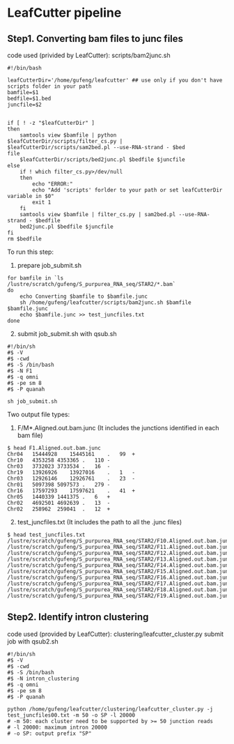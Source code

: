 # LeafCutter pipeline

## Step1. Converting bam files to junc files
code used (privided by LeafCutter): scripts/bam2junc.sh
```
#!/bin/bash

leafCutterDir='/home/gufeng/leafcutter' ## use only if you don't have scripts folder in your path
bamfile=$1
bedfile=$1.bed
juncfile=$2


if [ ! -z "$leafCutterDir" ]
then
	samtools view $bamfile | python $leafCutterDir/scripts/filter_cs.py | $leafCutterDir/scripts/sam2bed.pl --use-RNA-strand - $bed
file
	$leafCutterDir/scripts/bed2junc.pl $bedfile $juncfile
else
	if ! which filter_cs.py>/dev/null
	then 
		echo "ERROR:"
		echo "Add 'scripts' forlder to your path or set leafCutterDir variable in $0"
		exit 1
	fi
	samtools view $bamfile | filter_cs.py | sam2bed.pl --use-RNA-strand - $bedfile
	bed2junc.pl $bedfile $juncfile
fi
rm $bedfile
```

To run this step:
1. prepare job_submit.sh
```
for bamfile in `ls /lustre/scratch/gufeng/S_purpurea_RNA_seq/STAR2/*.bam`
do
    echo Converting $bamfile to $bamfile.junc
    sh /home/gufeng/leafcutter/scripts/bam2junc.sh $bamfile $bamfile.junc
    echo $bamfile.junc >> test_juncfiles.txt
done
```
2. submit job_submit.sh with qsub.sh
```
#!/bin/sh
#$ -V
#$ -cwd
#$ -S /bin/bash
#$ -N F1
#$ -q omni
#$ -pe sm 8
#$ -P quanah

sh job_submit.sh
```

Two output file types:
1. F/M*.Aligned.out.bam.junc (It includes the junctions identified in each bam file)
```
$ head F1.Aligned.out.bam.junc
Chr04	15444928	15445161	.	99	+
Chr10	4353258	4353365	.	110	-
Chr03	3732023	3733534	.	16	-
Chr19	13926926	13927016	.	1	-
Chr03	12926146	12926761	.	23	-
Chr01	5097398	5097573	.	279	-
Chr16	17597293	17597621	.	41	+
Chr05	1440339	1441375	.	6	+
Chr02	4692501	4692639	.	13	-
Chr02	258962	259041	.	12	+
```
2. test_juncfiles.txt (It includes the path to all the .junc files)
```
$ head test_juncfiles.txt
/lustre/scratch/gufeng/S_purpurea_RNA_seq/STAR2/F10.Aligned.out.bam.junc
/lustre/scratch/gufeng/S_purpurea_RNA_seq/STAR2/F11.Aligned.out.bam.junc
/lustre/scratch/gufeng/S_purpurea_RNA_seq/STAR2/F12.Aligned.out.bam.junc
/lustre/scratch/gufeng/S_purpurea_RNA_seq/STAR2/F13.Aligned.out.bam.junc
/lustre/scratch/gufeng/S_purpurea_RNA_seq/STAR2/F14.Aligned.out.bam.junc
/lustre/scratch/gufeng/S_purpurea_RNA_seq/STAR2/F15.Aligned.out.bam.junc
/lustre/scratch/gufeng/S_purpurea_RNA_seq/STAR2/F16.Aligned.out.bam.junc
/lustre/scratch/gufeng/S_purpurea_RNA_seq/STAR2/F17.Aligned.out.bam.junc
/lustre/scratch/gufeng/S_purpurea_RNA_seq/STAR2/F18.Aligned.out.bam.junc
/lustre/scratch/gufeng/S_purpurea_RNA_seq/STAR2/F19.Aligned.out.bam.junc
```

## Step2. Identify intron clustering
code used (provided by LeafCutter): clustering/leafcutter_cluster.py
submit job with qsub2.sh
```
#!/bin/sh
#$ -V
#$ -cwd
#$ -S /bin/bash
#$ -N intron_clustering
#$ -q omni
#$ -pe sm 8
#$ -P quanah

python /home/gufeng/leafcutter/clustering/leafcutter_cluster.py -j test_juncfiles00.txt -m 50 -o SP -l 20000
# -m 50: each cluster need to be supported by >= 50 junction reads
# -l 20000: maximum intron 20000
# -o SP: output prefix "SP"
```
